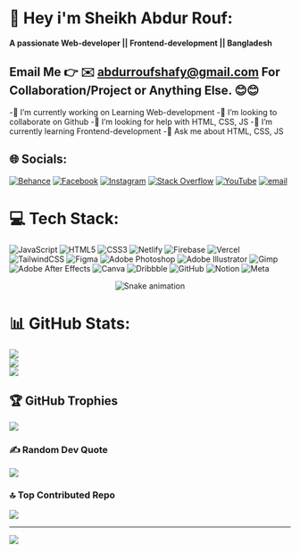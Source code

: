 # 💫 Hey i'm Sheikh Abdur Rouf:
**A passionate Web-developer || Frontend-development || Bangladesh**

## Email Me 👉 ✉️ **abdurroufshafy@gmail.com** For Collaboration/Project or Anything Else. 😊😊
-🔭 I’m currently working on Learning Web-development 
-👯 I’m looking to collaborate on Github
-🤝 I’m looking for help with HTML, CSS, JS
-🌱 I’m currently learning Frontend-development 
-💬 Ask me about HTML, CSS, JS


## 🌐 Socials:
[![Behance](https://img.shields.io/badge/Behance-1769ff?logo=behance&logoColor=white)](https://www.behance.net/sheikhrouf1) [![Facebook](https://img.shields.io/badge/Facebook-%231877F2.svg?logo=Facebook&logoColor=white)](https://www.facebook.com/abdulrofshafy.shafy/) [![Instagram](https://img.shields.io/badge/Instagram-%23E4405F.svg?logo=Instagram&logoColor=white)](https://instagram.com/whois_me_44) [![Stack Overflow](https://img.shields.io/badge/-Stackoverflow-FE7A16?logo=stack-overflow&logoColor=white)](https://stackoverflow.com/users/30891407) [![YouTube](https://img.shields.io/badge/YouTube-%23FF0000.svg?logo=YouTube&logoColor=white)](https://youtube.com/@@abdurroufshafy9861) [![email](https://img.shields.io/badge/Email-D14836?logo=gmail&logoColor=white)](mailto:abdurroufshafy@gmail.com) 

# 💻 Tech Stack:
![JavaScript](https://img.shields.io/badge/javascript-%23323330.svg?style=flat&logo=javascript&logoColor=%23F7DF1E) ![HTML5](https://img.shields.io/badge/html5-%23E34F26.svg?style=flat&logo=html5&logoColor=white) ![CSS3](https://img.shields.io/badge/css3-%231572B6.svg?style=flat&logo=css3&logoColor=white) ![Netlify](https://img.shields.io/badge/netlify-%23000000.svg?style=flat&logo=netlify&logoColor=#00C7B7) ![Firebase](https://img.shields.io/badge/firebase-%23039BE5.svg?style=flat&logo=firebase) ![Vercel](https://img.shields.io/badge/vercel-%23000000.svg?style=flat&logo=vercel&logoColor=white) ![TailwindCSS](https://img.shields.io/badge/tailwindcss-%2338B2AC.svg?style=flat&logo=tailwind-css&logoColor=white) ![Figma](https://img.shields.io/badge/figma-%23F24E1E.svg?style=flat&logo=figma&logoColor=white) ![Adobe Photoshop](https://img.shields.io/badge/adobe%20photoshop-%2331A8FF.svg?style=flat&logo=adobe%20photoshop&logoColor=white) ![Adobe Illustrator](https://img.shields.io/badge/adobe%20illustrator-%23FF9A00.svg?style=flat&logo=adobe%20illustrator&logoColor=white) ![Gimp](https://img.shields.io/badge/Gimp-657D8B?style=flat&logo=gimp&logoColor=FFFFFF) ![Adobe After Effects](https://img.shields.io/badge/Adobe%20After%20Effects-9999FF.svg?style=flat&logo=Adobe%20After%20Effects&logoColor=white) ![Canva](https://img.shields.io/badge/Canva-%2300C4CC.svg?style=flat&logo=Canva&logoColor=white) ![Dribbble](https://img.shields.io/badge/Dribbble-EA4C89?style=flat&logo=dribbble&logoColor=white) ![GitHub](https://img.shields.io/badge/github-%23121011.svg?style=flat&logo=github&logoColor=white) ![Notion](https://img.shields.io/badge/Notion-%23000000.svg?style=flat&logo=notion&logoColor=white) ![Meta](https://img.shields.io/badge/Meta-%230467DF.svg?style=flat&logo=Meta&logoColor=white)
<!-- Snake Game Repo View -->

<div align="center">
  <img src="https://profile-readme-generator.com/assets/snake.svg" alt="Snake animation" />
</div>

# 📊 GitHub Stats:
![](https://github-readme-stats.vercel.app/api?username=shafy88&theme=radical&hide_border=false&include_all_commits=false&count_private=false)<br/>
![](https://nirzak-streak-stats.vercel.app/?user=shafy88&theme=radical&hide_border=false)<br/>
![](https://github-readme-stats.vercel.app/api/top-langs/?username=shafy88&theme=radical&hide_border=false&include_all_commits=false&count_private=false&layout=compact)

## 🏆 GitHub Trophies
![](https://github-profile-trophy.vercel.app/?username=shafy88&theme=radical&no-frame=false&no-bg=true&margin-w=4)

### ✍️ Random Dev Quote
![](https://quotes-github-readme.vercel.app/api?type=horizontal&theme=radical)

### 🔝 Top Contributed Repo
![](https://github-contributor-stats.vercel.app/api?username=shafy88&limit=5&theme=dark&combine_all_yearly_contributions=true)

---
[![](https://visitcount.itsvg.in/api?id=shafy88&icon=0&color=0)](https://visitcount.itsvg.in)

<!-- Proudly created with GPRM ( https://gprm.itsvg.in ) -->
